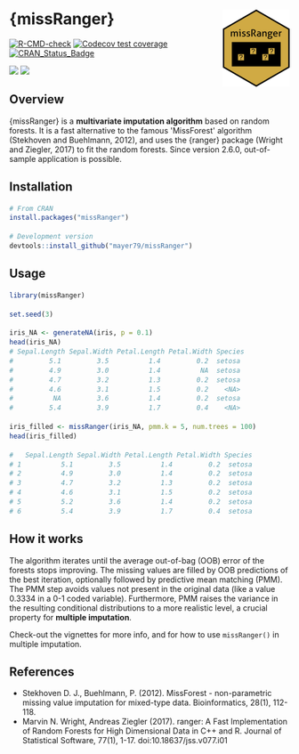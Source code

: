 # {missRanger} <a href='https://github.com/mayer79/missRanger'><img src='man/figures/logo.png' align="right" height="139" /></a>

<!-- badges: start -->

[![R-CMD-check](https://github.com/mayer79/missRanger/actions/workflows/R-CMD-check.yaml/badge.svg)](https://github.com/mayer79/missRanger/actions/workflows/R-CMD-check.yaml)
[![Codecov test coverage](https://codecov.io/gh/mayer79/missRanger/branch/main/graph/badge.svg)](https://app.codecov.io/gh/mayer79/missRanger?branch=main)
[![CRAN_Status_Badge](https://www.r-pkg.org/badges/version/missRanger)](https://cran.r-project.org/package=missRanger)

[![](https://cranlogs.r-pkg.org/badges/missRanger)](https://cran.r-project.org/package=missRanger) 
[![](https://cranlogs.r-pkg.org/badges/grand-total/missRanger?color=orange)](https://cran.r-project.org/package=missRanger)

<!-- badges: end -->

## Overview

{missRanger} is a **multivariate imputation algorithm** based on random forests. It is a fast alternative to the famous 'MissForest' algorithm (Stekhoven and Buehlmann, 2012), and uses the {ranger} package (Wright and Ziegler, 2017) to fit the random forests. Since version 2.6.0, out-of-sample application is possible.

## Installation

```r
# From CRAN
install.packages("missRanger")

# Development version
devtools::install_github("mayer79/missRanger")
```

## Usage

```r
library(missRanger)

set.seed(3)

iris_NA <- generateNA(iris, p = 0.1)
head(iris_NA)
# Sepal.Length Sepal.Width Petal.Length Petal.Width Species
#         5.1         3.5          1.4         0.2  setosa
#         4.9         3.0          1.4          NA  setosa
#         4.7         3.2          1.3         0.2  setosa
#         4.6         3.1          1.5         0.2    <NA>
#          NA         3.6          1.4         0.2  setosa
#         5.4         3.9          1.7         0.4    <NA>

iris_filled <- missRanger(iris_NA, pmm.k = 5, num.trees = 100)
head(iris_filled)

#   Sepal.Length Sepal.Width Petal.Length Petal.Width Species
# 1          5.1         3.5          1.4         0.2  setosa
# 2          4.9         3.0          1.4         0.2  setosa
# 3          4.7         3.2          1.3         0.2  setosa
# 4          4.6         3.1          1.5         0.2  setosa
# 5          5.2         3.6          1.4         0.2  setosa
# 6          5.4         3.9          1.7         0.4  setosa
```

## How it works

The algorithm iterates until the average out-of-bag (OOB) error of the forests stops improving. The missing values are filled by OOB predictions of the best iteration, optionally followed by predictive mean matching (PMM). The PMM step avoids values not present in the original data (like a value 0.3334 in a 0-1 coded variable). Furthermore, PMM raises the variance in the resulting conditional distributions to a more realistic level, a crucial property for **multiple imputation**.

Check-out the vignettes for more info, and for how to use `missRanger()` in multiple imputation.

## References

- Stekhoven D. J., Buehlmann, P. (2012). MissForest - non-parametric missing value imputation for mixed-type data. Bioinformatics, 28(1), 112-118.
- Marvin N. Wright, Andreas Ziegler (2017). ranger: A Fast Implementation of Random Forests for High Dimensional Data in C++ and R. Journal of Statistical Software, 77(1), 1-17. doi:10.18637/jss.v077.i01
